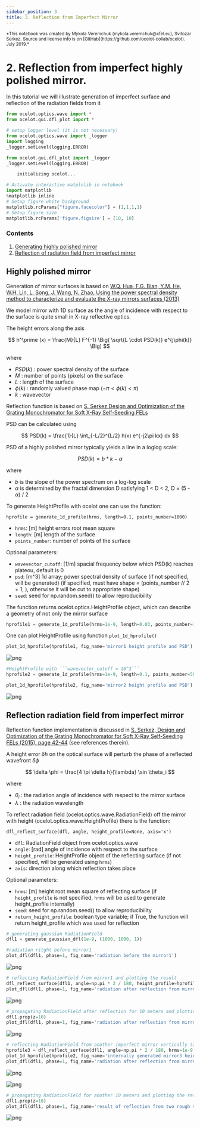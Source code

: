 ```yaml
---
sidebar_position: 3
title: 3. Reflection from Imperfect Mirror
---
```

<small>
*This notebook was created by Mykola Veremchuk (mykola.veremchuk@xfel.eu), Svitozar Serkez. Source and license info is on [GitHub](https://github.com/ocelot-collab/ocelot). July 2019.*
</small>

# 2. Reflection from imperfect highly polished mirror.

In this tutorial we will illustrate generation of imperfect surface and reflection of the radiation fields from it


```python
from ocelot.optics.wave import * 
from ocelot.gui.dfl_plot import *

# setup logger level (it is not necessary)
from ocelot.optics.wave import _logger
import logging
_logger.setLevel(logging.ERROR)

from ocelot.gui.dfl_plot import _logger
_logger.setLevel(logging.ERROR)
```
```python
    initializing ocelot...
```


```python
# Activate interactive matplolib in notebook
import matplotlib
%matplotlib inline
# Setup figure white background 
matplotlib.rcParams["figure.facecolor"] = (1,1,1,1)
# Setup figure size
matplotlib.rcParams['figure.figsize'] = [10, 10]

```

### Contents
1. [Generating highly polished mirror](#mirror)
2. [Reflection of radiation field from imperfect mirror](#reflect) 

<a id='mirror'></a>
## Highly polished mirror 
Generation of mirror surfaces is based on
[W.Q. Hua, F.G. Bian, Y.M. He, W.H. Lin, L. Song, J. Wang, N. Zhao, 
Using the power spectral density method to characterize and evaluate the X-ray mirrors surfaces (2013)](https://accelconf.web.cern.ch/accelconf/IPAC2013/papers/wepwa030.pdf)

We model mirror with 1D surface as the angle of incidence with respect to the surface is quite small in X-ray reflective optics.

The height errors along the axis

$$
h^\prime (x) = \frac{M}{L} F^{-1} \Big( \sqrt{L \cdot PSD(k)}  e^{j\phi(k)} \Big)
$$

where

* $PSD(k)$ : power spectral density of the surface 
* $M$ : number of points (pixels) on the surface
* $L$ : length of the surface
* $\phi(k)$ : randomly valued phase map ($-\pi < \phi(k) < \pi$)
* $k$ : wavevector

Reflection function is based on
[S. Serkez Design and Optimization of the Grating Monochromator for Soft X-Ray Self-Seeding FELs](https://www.researchgate.net/publication/311516090_Design_and_Optimization_of_the_Grating_Monochromator_for_Soft_X-Ray_Self-Seeding_FELs)

PSD can be calculated using

$$
PSD(k) = \frac{1}{L}  \int_{-L/2}^{L/2} h(x) e^{-j2\pi kx} dx
$$

PSD of a highly polished mirror typically yields a line in a loglog scale:

$$
PSD(k) = b * k - \alpha
$$

where
* $b$ is the slope of the power spectrum on a log-log scale 
* $\alpha$ is determined by the fractal dimension D satisfying 1 < D < 2, D = (5 - $\alpha$) / 2


To generate HeightProfile with ocelot one can use the function:

```hprofile = generate_1d_profile(hrms, length=0.1, points_number=1000)```

* ```hrms```: [m] height errors root mean square
* ```length```: [m] length of the surface
* ```points_number```: number of points of the surface

Optional parameters:

* ```wavevector_cutoff```: [1/m] spacial frequency below which PSD(k) reaches plateou, default is 0
* ```psd```: [m^3] 1d array; power spectral density of surface (if not specified, will be generated) (if specified, must have shape = (points_number // 2 + 1, ), otherwise it will be cut to appropriate shape)
* ```seed```: seed for np.random.seed() to allow reproducibility

The function returns ocelot.optics.HeightProfile object, which can describe a geometry of not only the mirror surface 


```python
hprofile1 = generate_1d_profile(hrms=1e-9, length=0.03, points_number=1000, seed=666)

```

One can plot HeightProfile using function
```plot_1d_hprofile()```



```python
plot_1d_hprofile(hprofile1, fig_name='mirror1 height profile and PSD')

```


    
![png](/img/pfs_3_imperfect_mirror_files/pfs_3_imperfect_mirror_9_0.png)
    



```python
#HeightProfile with ```wavevector_cutoff = 10^3```
hprofile2 = generate_1d_profile(hrms=1e-9, length=0.1, points_number=5000, wavevector_cutoff=1e3)
```


```python
plot_1d_hprofile(hprofile2, fig_name='mirror2 height profile and PSD')
```


    
![png](/img/pfs_3_imperfect_mirror_files/pfs_3_imperfect_mirror_11_0.png)
    


<a id='reflect'></a>
## Reflection radiation field from imperfect mirror 

Reflection function implementation is discussed in [S. Serkez, Design and Optimization of the Grating Monochromator for Soft X-Ray Self-Seeding FELs (2015), page 42-44](https://www.researchgate.net/publication/311516090_Design_and_Optimization_of_the_Grating_Monochromator_for_Soft_X-Ray_Self-Seeding_FELs) (see references therein).

A height error $\delta h$ on the optical surface will perturb the phase of a reflected wavefront $\delta \phi$

$$
\delta \phi = \frac{4 \pi \delta h}{\lambda} \sin \theta_i
$$

where
* $\theta_i$ : the radiation angle of incidence with respect to the mirror surface
* $\lambda$ : the radiation wavelength

To reflect radiation field (ocelot.optics.wave.RadiationField) off the mirror with height (ocelot.optics.wave.HeightProfile) there is the function:

```dfl_reflect_surface(dfl, angle, height_profile=None, axis='x')```

* ```dfl```: RadiationField object from ocelot.optics.wave
* ```angle```: [rad] angle of incidence with respect to the surface
* ```height_profile```: HeightProfile object of the reflecting surface (if not specified, will be generated using ```hrms```)
* ```axis```: direction along which reflection takes place

Optional parameters:

* ```hrms```: [m] height root mean square of reflecting surface (if ```height_profile``` is not specified, ```hrms``` will be used to generate height_profile internally)
* ```seed```: seed for np.random.seed() to allow reproducibility
* ```return_height_profile```: boolean type variable; if True, the function will return height_profile which was used for reflection



```python
# generating gaussian RadiationField
dfl1 = generate_gaussian_dfl(1e-9, (1000, 1000, 1))
```


```python
#radiation ritght before mirror1
plot_dfl(dfl1, phase=1, fig_name='radiation before the mirror1')
```


    
![png](/img/pfs_3_imperfect_mirror_files/pfs_3_imperfect_mirror_15_0.png)
    



```python
# reflecting RadiationField from mirror1 and plotting the result
dfl_reflect_surface(dfl1, angle=np.pi * 2 / 180, height_profile=hprofile1, axis='x')
plot_dfl(dfl1, phase=1, fig_name='radiation after reflection from mirror1')
```


    
![png](/img/pfs_3_imperfect_mirror_files/pfs_3_imperfect_mirror_16_0.png)
    



```python
# propagating RadiationField after reflection for 10 meters and plotting the result
dfl1.prop(z=10)
plot_dfl(dfl1, phase=1, fig_name='radiation after reflection from mirror1 and propagation')
```


    
![png](/img/pfs_3_imperfect_mirror_files/pfs_3_imperfect_mirror_17_0.png)
    



```python
# reflecting RadiationField from another imperfect mirror vertically (also ```height_profile``` is not specified, so it will be generated internally)
hprofile3 = dfl_reflect_surface(dfl1, angle=np.pi * 2 / 180, hrms=1e-9, axis='y', return_height_profile=1, seed=13)
plot_1d_hprofile(hprofile2, fig_name='internally generated mirror3 height profile and PSD') 
plot_dfl(dfl1, phase=1, fig_name='radiation after reflection from mirror3')
```


    
![png](/img/pfs_3_imperfect_mirror_files/pfs_3_imperfect_mirror_18_0.png)
    



    
![png](/img/pfs_3_imperfect_mirror_files/pfs_3_imperfect_mirror_18_1.png)
    



```python
# propagating RadiationField for another 10 meters and plotting the result
dfl1.prop(z=10)
plot_dfl(dfl1, phase=1, fig_name='result of reflection from two rough mirrors')
```


    
![png](/img/pfs_3_imperfect_mirror_files/pfs_3_imperfect_mirror_19_0.png)
    


